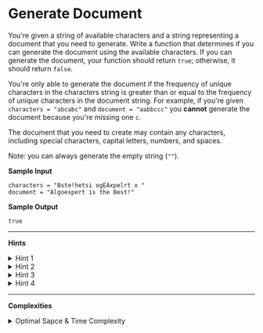 # Generate Document

You're given a string of available characters and a string representing a document that you need to generate. Write a function that determines if you can generate the document using the available characters. If you can generate the document, your function should return `true`; otherwise, it should return `false`.

You're only able to generate the document if the frequency of unique characters in the characters string is greater than or equal to the frequency of unique characters in the document string. For example, if you're given `characters = "abcabc"` and `document = "aabbccc"` you **cannot** generate the document because you're missing one `c`.

The document that you need to create may contain any characters, including special characters, capital letters, numbers, and spaces.

Note: you can always generate the empty string (`""`).

**Sample Input**
```
characters = "Bste!hetsi ogEAxpelrt x "
document = "Algoexpert is the Best!"
```

**Sample Output**
```
true
```

---

**Hints**
<details>
    <summary>Hint 1</summary>

    There are multiple ways to solve this problem, but not all
    approaches have an optimal time complexity. Is there any way
    to solve this problem in better than `O(m * (n + m))` or
    `O(n * (n + m))` time, where `n` is the length of the
    `characters` string and `m` is the length of the `document`
    string?
</details>

<details>
    <summary>Hint 2</summary>

    One of the simplest ways to solve this problem is to loop
    through the `document` string, one character at a time. At
    every character, you can count how many times it occurs in the
    `document` string and in the `characters` string. If it occurs 
    more times in the `document` string than in the `characters`
    string, then you cannot generate the document. What is the
    time complexity of this approach?
</details>

<details>
    <summary>Hint 3</summary>

    The approach discussed in Hint #2 runs in `O(m * (n + m))`
    time. Can you use some external space to optimize this time
    complexity?
</details>

<details>
    <summary>Hint 4</summary>

    You can solve this problem in `O(n + m)` time. To do so, you
    need to us a hash table. Start by counting all of the
    characters in the `characters` string and storing these counts
    in a hash table. Then, loop through the `document` string, and
    check if each character is in the hash table and has a value
    greater than zero. If a character isn't in the hash table or
    doesn't have a value greater than zero, then you cannot
    generate the document. If a character is in the hash table and
    has a value greater than zero, then decrement its value in the
    hash table to indicate that you've "used" one of these
    available characters. If you make it through the entire
    `document` string without returning `false`, then you can
    generate the document.
</details>

---

**Complexities**
<details>
    <summary>Optimal Sapce & Time Complexity</summary>

    O(n + m) time | O(c) space - where n is the number of
    characters, m is the length of the document, and c is the
    number of unique characters in the characters string
</details>